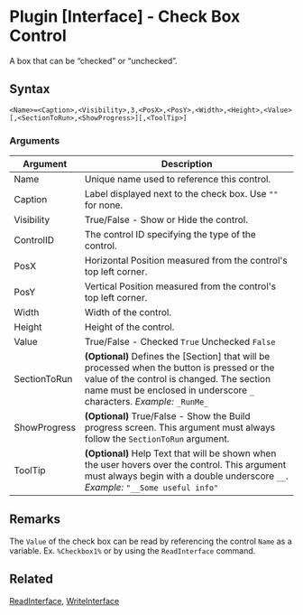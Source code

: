 # Plugin [Interface] - Check Box Control

A box that can be “checked” or “unchecked”.

## Syntax

```pebakery
<Name>=<Caption>,<Visibility>,3,<PosX>,<PosY>,<Width>,<Height>,<Value>[,<SectionToRun>,<ShowProgress>][,<ToolTip>]
```

### Arguments

| Argument | Description |
| --- | --- |
| Name | Unique name used to reference this control. |
| Caption | Label displayed next to the check box. Use `""` for none. |
| Visibility | True/False - Show or Hide the control. |
| ControlID | The control ID specifying the type of the control. |
| PosX | Horizontal Position measured from the control's top left corner. |
| PosY | Vertical Position measured from the control's top left corner. |
| Width | Width of the control. |
| Height | Height of the control. |
| Value | True/False - Checked `True` Unchecked `False` |
| SectionToRun | **(Optional)** Defines the [Section] that will be processed when the button is pressed or the value of the control is changed. The section name must be enclosed in underscore `_` characters. *Example:* `_RunMe_` |
| ShowProgress | **(Optional)** True/False - Show the Build progress screen. This argument must always follow the `SectionToRun` argument. |
| ToolTip | **(Optional)** Help Text that will be shown when the user hovers over the control. This argument must always begin with a double underscore `__`. *Example:* `"__Some useful info"` |

## Remarks

The `Value` of the check box can be read by referencing the control `Name` as a variable. Ex. `%Checkbox1%` or by using the `ReadInterface` command.

## Related

[ReadInterface](/Commands/Interface/ReadInterface.md), [WriteInterface](/Commands/Interface/WriteInterface.md)